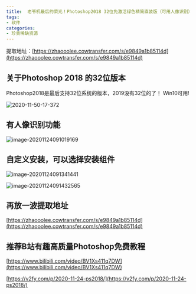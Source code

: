 ```yaml
---
title:  老爷机最后的荣光！Photoshop2018 32位免激活绿色精简直装版（可用人像识别）
tags:
- 软件
categories:
- 珍贵稀缺资源
---
```




提取地址：[https://zhaooolee.cowtransfer.com/s/e9849a1b85114d](https://zhaooolee.cowtransfer.com/s/e9849a1b85114d)



## 关于Photoshop 2018 的32位版本

Photoshop2018是最后支持32位系统的版本，2019没有32位的了！
Win10可用!



![2020-11-50-17-372](https://v2fy.com/asset/0i/jikemiji/jikemiji-md/2020-11-24-ps2018.assets/2020-11-50-17-372.png)


## 有人像识别功能



![image-20201124091019169](https://v2fy.com/asset/0i/jikemiji/jikemiji-md/2020-11-24-ps2018.assets/image-20201124091019169.png)



## 自定义安装，可以选择安装组件



![image-20201124091341441](https://v2fy.com/asset/0i/jikemiji/jikemiji-md/2020-11-24-ps2018.assets/image-20201124091341441.png)

![image-20201124091432565](https://v2fy.com/asset/0i/jikemiji/jikemiji-md/2020-11-24-ps2018.assets/image-20201124091432565.png)



## 再放一波提取地址

[https://zhaooolee.cowtransfer.com/s/e9849a1b85114d](https://zhaooolee.cowtransfer.com/s/e9849a1b85114d)


## 推荐B站有趣高质量Photoshop免费教程 
[https://www.bilibili.com/video/BV1Xs411q7DW](https://www.bilibili.com/video/BV1Xs411q7DW)


[https://v2fy.com/p/2020-11-24-ps2018/](https://v2fy.com/p/2020-11-24-ps2018/)



